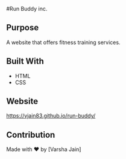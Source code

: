 #Run Buddy inc.

## Purpose
A website that offers fitness training services.

## Built With
* HTML
* CSS

## Website
 https://vjain83.github.io/run-buddy/

## Contribution
Made with ❤️ by [Varsha Jain]
